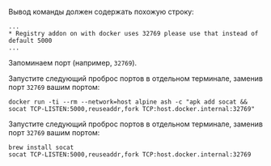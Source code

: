 Вывод команды должен содержать похожую строку:

```
...
* Registry addon on with docker uses 32769 please use that instead of default 5000
...
```

Запоминаем порт (например, `32769`).

Запустите следующий проброс портов в отдельном терминале, заменив порт `32769` вашим портом:

```shell
docker run -ti --rm --network=host alpine ash -c "apk add socat && socat TCP-LISTEN:5000,reuseaddr,fork TCP:host.docker.internal:32769"
```

Запустите следующий проброс портов в отдельном терминале, заменив порт `32769` вашим портом:

```shell
brew install socat
socat TCP-LISTEN:5000,reuseaddr,fork TCP:host.docker.internal:32769
```